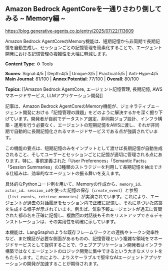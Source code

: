 ## Amazon Bedrock AgentCoreを一通りさわり倒してみる ~ Memory編 ~

https://blog.generative-agents.co.jp/entry/2025/07/22/113609

Amazon Bedrock AgentCoreのMemory機能は、短期記憶から非同期で長期記憶を自動生成し、セッションごとの記憶管理を簡素化することで、エージェント開発における記憶管理の複雑性を大幅に軽減します。

**Content Type**: ⚙️ Tools

**Scores**: Signal:4/5 | Depth:4/5 | Unique:3/5 | Practical:5/5 | Anti-Hype:4/5
**Main Journal**: 81/100 | **Annex Potential**: 77/100 | **Overall**: 80/100

**Topics**: [[Amazon Bedrock AgentCore, エージェント記憶管理, 長期記憶, AWS マネージドサービス, LLMアプリケーション開発]]

記事は、Amazon Bedrock AgentCoreのMemory機能が、ジェネラティブエージェント開発における「記憶管理の課題」をどのように解決するかを深く掘り下げています。開発者が自前でデータストア選定、非同期ジョブ設計、インフラ構築・運用を行う必要なく、エージェントの短期記憶をAWSに渡し、それが非同期で自動的に長期記憶化されるマネージドサービスである点が強調されています。

この機能の要点は、短期記憶のみをインプットとして渡せば長期記憶が自動生成されること、そしてユーザーとセッションごとに記憶が適切に管理される点にあります。特に、事前定義された「User Preferences」「Semantic Facts」「Session Summaries」の3種類のストラテジーを利用して長期記憶を抽出できる仕組みは、効率的なエージェントの振る舞いを支えます。

具体的なPythonコード例を用いて、Memoryの作成から、`memory_id`、`actor_id`、`session_id`を使った記憶の保存（`create_event`）と参照（`list_events`、`retrieve_memories`）が実演されています。これにより、エージェントが過去の対話履歴をセッション内で正確に記憶し、それに基づいた応答を生成する様子が示されています。例えば、気象予報エージェントが過去に質問された都市名を正確に記憶し、複数回の対話後もそれをリストアップできるデモンストレーションは、その実用性を明確に示しています。

本機能は、LangGraphのような既存フレームワークとの連携やトークン効率性など、まだ検証が必要な側面があるものの、記憶管理という複雑な領域をマネージドサービスとして提供することで、ウェブアプリケーション開発者はインフラ構築ではなくエージェントのロジック開発に集中できるという大きなメリットをもたらします。これにより、よりスケーラブルで堅牢なAIエージェントアプリケーションの開発が加速することが期待されます。
